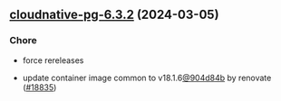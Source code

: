 

## [cloudnative-pg-6.3.2](https://github.com/truecharts/charts/compare/cloudnative-pg-6.3.0...cloudnative-pg-6.3.2) (2024-03-05)

### Chore



- force rereleases

- update container image common to v18.1.6[@904d84b](https://github.com/904d84b) by renovate ([#18835](https://github.com/truecharts/charts/issues/18835))